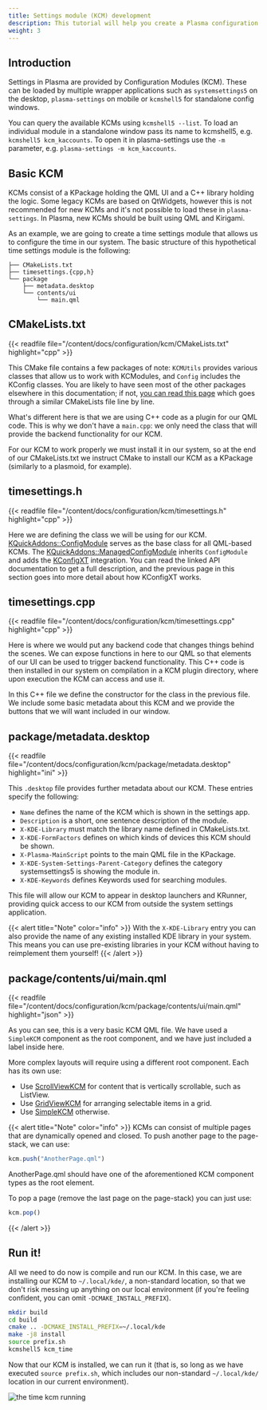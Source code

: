 ```yaml
---
title: Settings module (KCM) development
description: This tutorial will help you create a Plasma configuration module.
weight: 3
---
```


## Introduction

Settings in Plasma are provided by Configuration Modules (KCM). These can be loaded by multiple wrapper applications
such as `systemsettings5` on the desktop, `plasma-settings` on mobile or `kcmshell5` for standalone config windows.

You can query the available KCMs using `kcmshell5 --list`. To load an individual module in a standalone window pass its
name to kcmshell5, e.g. `kcmshell5 kcm_kaccounts`. To open it in plasma-settings use the `-m` parameter, e.g. `plasma-settings -m kcm_kaccounts`.

## Basic KCM

KCMs consist of a KPackage holding the QML UI and a C++ library holding the logic. Some legacy KCMs are based on QtWidgets,
however this is not recommended for new KCMs and it's not possible to load these in `plasma-settings`. In Plasma, new KCMs should be built using QML and Kirigami.

As an example, we are going to create a time settings module that allows us to configure the time in our system.
The basic structure of this hypothetical time settings module is the following:


```
├── CMakeLists.txt
├── timesettings.{cpp,h}
└── package
    ├── metadata.desktop
    └── contents/ui
        └── main.qml
```


## CMakeLists.txt

{{< readfile file="/content/docs/configuration/kcm/CMakeLists.txt" highlight="cpp" >}}

This CMake file contains a few packages of note: `KCMUtils` provides various classes that allow us to work with KCModules, and `Config` includes the KConfig classes. You are likely to have seen most of the other packages elsewhere in this documentation; if not, [you can read this page](../kirigami/understanding-cmakelists) which goes through a similar CMakeLists file line by line.

What's different here is that we are using C++ code as a plugin for our QML code. This is why we don't have a `main.cpp`: we only need the class that will provide the backend functionality for our KCM.

For our KCM to work properly we must install it in our system, so at the end of our CMakeLists.txt we instruct CMake to install our KCM as a KPackage (similarly to a plasmoid, for example).

## timesettings.h

{{< readfile file="/content/docs/configuration/kcm/timesettings.h" highlight="cpp" >}}

Here we are defining the class we will be using for our KCM.
[KQuickAddons::ConfigModule](docs:kdeclarative;KQuickAddons::ConfigModule)
serves as the base class for all QML-based KCMs. The
[KQuickAddons::ManagedConfigModule](docs:kdeclarative;KQuickAddons::ManagedConfigModule) inherits `ConfigModule` and adds the [KConfigXT](../kconfig_xt) integration.
You can read the linked API documentation to get a full description, and the previous page in this section goes into more detail about how KConfigXT works.

## timesettings.cpp

{{< readfile file="/content/docs/configuration/kcm/timesettings.cpp" highlight="cpp" >}}

Here is where we would put any backend code that changes things behind the scenes. We can expose functions in here to our QML so that elements of our UI can be used to trigger backend functionality. This C++ code is then installed in our system on compilation in a KCM plugin directory, where upon execution the KCM can access and use it.

In this C++ file we define the constructor for the class in the previous file. We include some basic metadata about this KCM and we provide the buttons that we will want included in our window.

## package/metadata.desktop

{{< readfile file="/content/docs/configuration/kcm/package/metadata.desktop" highlight="ini" >}}

This `.desktop` file provides further metadata about our KCM. These entries specify the following:

* `Name` defines the name of the KCM which is shown in the settings app.
* `Description` is a short, one sentence description of the module.
* `X-KDE-Library` must match the library name defined in CMakeLists.txt.
* `X-KDE-FormFactors` defines on which kinds of devices this KCM should be shown.
* `X-Plasma-MainScript` points to the main QML file in the KPackage.
* `X-KDE-System-Settings-Parent-Category` defines the category systemsettings5 is showing the module in.
* `X-KDE-Keywords` defines Keywords used for searching modules.

This file will allow our KCM to appear in desktop launchers and KRunner, providing quick access to our KCM from outside the system settings application.

{{< alert title="Note" color="info" >}}
With the `X-KDE-Library` entry you can also provide the name of any existing installed KDE library in your system. This means you can use pre-existing libraries in your KCM without having to reimplement them yourself!
{{< /alert >}}


## package/contents/ui/main.qml

{{< readfile file="/content/docs/configuration/kcm/package/contents/ui/main.qml" highlight="json" >}}

As you can see, this is a very basic KCM QML file. We have used a `SimpleKCM` component as the root component, and we have just included a label inside here.

More complex layouts will require using a different root component. Each has its own use:

 - Use [ScrollViewKCM](docs:kdeclarative;org::kde::kcm::ScrollViewKCM) for content that is vertically scrollable, such as ListView.
 - Use [GridViewKCM](docs:kdeclarative;org::kde::kcm::GridViewKCM) for arranging selectable items in a grid.
 - Use [SimpleKCM](docs:kdeclarative;org::kde::kcm::SimpleKCM) otherwise.

{{< alert title="Note" color="info" >}}
KCMs can consist of multiple pages that are dynamically opened and closed. To push another page to the page-stack, we can use:

```js
kcm.push("AnotherPage.qml")
```

AnotherPage.qml should have one of the aforementioned KCM component types as the root element. 

To pop a page (remove the last page on the page-stack) you can just use:

```js
kcm.pop()
```
{{< /alert >}}

## Run it!

All we need to do now is compile and run our KCM.
In this case, we are installing our KCM to `~/.local/kde/`, a non-standard location, so that we don't risk messing up anything on our local environment (if you're feeling confident, you can omit `-DCMAKE_INSTALL_PREFIX`).

```bash
mkdir build
cd build
cmake .. -DCMAKE_INSTALL_PREFIX=~/.local/kde
make -j8 install
source prefix.sh
kcmshell5 kcm_time
```

Now that our KCM is installed, we can run it (that is, so long as we have executed `source prefix.sh`, which includes our non-standard `~/.local/kde/` location in our current environment).

![the time kcm running](./screenshot-kcm.png)
